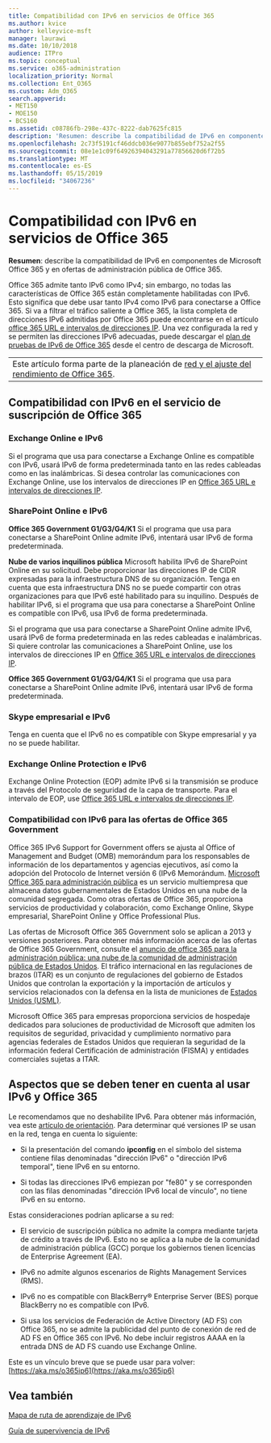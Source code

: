 ```yaml
---
title: Compatibilidad con IPv6 en servicios de Office 365
ms.author: kvice
author: kelleyvice-msft
manager: laurawi
ms.date: 10/10/2018
audience: ITPro
ms.topic: conceptual
ms.service: o365-administration
localization_priority: Normal
ms.collection: Ent_O365
ms.custom: Adm_O365
search.appverid:
- MET150
- MOE150
- BCS160
ms.assetid: c08786fb-298e-437c-8222-dab7625fc815
description: 'Resumen: describe la compatibilidad de IPv6 en componentes de Microsoft Office 365 y en ofertas de administración pública de Office 365.'
ms.openlocfilehash: 2c73f5191cf46ddcb036e9077b855ebf752a2f55
ms.sourcegitcommit: 08e1e1c09f64926394043291a77856620d6f72b5
ms.translationtype: MT
ms.contentlocale: es-ES
ms.lasthandoff: 05/15/2019
ms.locfileid: "34067236"
---
```

# <a name="ipv6-support-in-office-365-services"></a>Compatibilidad con IPv6 en servicios de Office 365

 **Resumen**: describe la compatibilidad de IPv6 en componentes de Microsoft Office 365 y en ofertas de administración pública de Office 365.
  
Office 365 admite tanto IPv6 como IPv4; sin embargo, no todas las características de Office 365 están completamente habilitadas con IPv6. Esto significa que debe usar tanto IPv4 como IPv6 para conectarse a Office 365. Si va a filtrar el tráfico saliente a Office 365, la lista completa de direcciones IPv6 admitidas por Office 365 puede encontrarse en el artículo [office 365 URL e intervalos de direcciones IP](urls-and-ip-address-ranges.md). Una vez configurada la red y se permiten las direcciones IPv6 adecuadas, puede descargar el [plan de pruebas de IPv6 de Office 365](https://go.microsoft.com/fwlink/?LinkId=293447) desde el centro de descarga de Microsoft.
  
||
|:-----|
| Este artículo forma parte de la planeación de [red y el ajuste del rendimiento de Office 365](https://aka.ms/tune).|

## <a name="ipv6-support-in-office-365-subscription-service"></a>Compatibilidad con IPv6 en el servicio de suscripción de Office 365

### <a name="exchange-online-and-ipv6"></a>Exchange Online e IPv6

Si el programa que usa para conectarse a Exchange Online es compatible con IPv6, usará IPv6 de forma predeterminada tanto en las redes cableadas como en las inalámbricas. Si desea controlar las comunicaciones con Exchange Online, use los intervalos de direcciones IP en [Office 365 URL e intervalos de direcciones IP](urls-and-ip-address-ranges.md).
  
### <a name="sharepoint-online-and-ipv6"></a>SharePoint Online e IPv6

 **Office 365 Government G1/G3/G4/K1** Si el programa que usa para conectarse a SharePoint Online admite IPv6, intentará usar IPv6 de forma predeterminada.
  
 **Nube de varios inquilinos pública** Microsoft habilita IPv6 de SharePoint Online en su solicitud. Debe proporcionar las direcciones IP de CIDR expresadas para la infraestructura DNS de su organización. Tenga en cuenta que esta infraestructura DNS no se puede compartir con otras organizaciones para que IPv6 esté habilitado para su inquilino. Después de habilitar IPv6, si el programa que usa para conectarse a SharePoint Online es compatible con IPv6, usa IPv6 de forma predeterminada.
  
Si el programa que usa para conectarse a SharePoint Online admite IPv6, usará IPv6 de forma predeterminada en las redes cableadas e inalámbricas. Si quiere controlar las comunicaciones a SharePoint Online, use los intervalos de direcciones IP en [Office 365 URL e intervalos de direcciones IP](urls-and-ip-address-ranges.md).
  
 **Office 365 Government G1/G3/G4/K1** Si el programa que usa para conectarse a SharePoint Online admite IPv6, intentará usar IPv6 de forma predeterminada.
  
### <a name="skype-for-business-and-ipv6"></a>Skype empresarial e IPv6

Tenga en cuenta que el IPv6 no es compatible con Skype empresarial y ya no se puede habilitar.
  
### <a name="exchange-online-protection-and-ipv6"></a>Exchange Online Protection e IPv6

Exchange Online Protection (EOP) admite IPv6 si la transmisión se produce a través del Protocolo de seguridad de la capa de transporte. Para el intervalo de EOP, use [Office 365 URL e intervalos de direcciones IP](urls-and-ip-address-ranges.md).
  
### <a name="ipv6-support-for-office-365-government-offerings"></a>Compatibilidad con IPv6 para las ofertas de Office 365 Government

Office 365 IPv6 Support for Government offers se ajusta al Office of Management and Budget (OMB) memorándum para los responsables de información de los departamentos y agencias ejecutivos, así como la adopción del Protocolo de Internet versión 6 (IPv6 Memorándum. [Microsoft Office 365 para administración pública](https://go.microsoft.com/fwlink/p/?LinkId=325414) es un servicio multiempresa que almacena datos gubernamentales de Estados Unidos en una nube de la comunidad segregada. Como otras ofertas de Office 365, proporciona servicios de productividad y colaboración, como Exchange Online, Skype empresarial, SharePoint Online y Office Professional Plus. 

Las ofertas de Microsoft Office 365 Government solo se aplican a 2013 y versiones posteriores. Para obtener más información acerca de las ofertas de Office 365 Government, consulte el [anuncio de office 365 para la administración pública: una nube de la comunidad de administración pública de Estados Unidos](https://go.microsoft.com/fwlink/p/?LinkId=325414). El tráfico internacional en las regulaciones de brazos (ITAR) es un conjunto de regulaciones del gobierno de Estados Unidos que controlan la exportación y la importación de artículos y servicios relacionados con la defensa en la lista de municiones de [Estados Unidos (USML)](https://go.microsoft.com/fwlink/p/?LinkId=325415). 

Microsoft Office 365 para empresas proporciona servicios de hospedaje dedicados para soluciones de productividad de Microsoft que admiten los requisitos de seguridad, privacidad y cumplimiento normativo para agencias federales de Estados Unidos que requieran la seguridad de la información federal Certificación de administración (FISMA) y entidades comerciales sujetas a ITAR.
  
## <a name="things-to-consider-when-using-ipv6-and-office-365"></a>Aspectos que se deben tener en cuenta al usar IPv6 y Office 365

Le recomendamos que no deshabilite IPv6. Para obtener más información, vea este [artículo de orientación](https://support.microsoft.com/help/929852/guidance-for-configuring-ipv6-in-windows-for-advanced-users). Para determinar qué versiones IP se usan en la red, tenga en cuenta lo siguiente:
  
- Si la presentación del comando **ipconfig** en el símbolo del sistema contiene filas denominadas "dirección IPv6" o "dirección IPv6 temporal", tiene IPv6 en su entorno.

- Si todas las direcciones IPv6 empiezan por "fe80" y se corresponden con las filas denominadas "dirección IPv6 local de vínculo", no tiene IPv6 en su entorno.

Estas consideraciones podrían aplicarse a su red:
  
- El servicio de suscripción pública no admite la compra mediante tarjeta de crédito a través de IPv6. Esto no se aplica a la nube de la comunidad de administración pública (GCC) porque los gobiernos tienen licencias de Enterprise Agreement (EA).

- IPv6 no admite algunos escenarios de Rights Management Services (RMS).

- IPv6 no es compatible con BlackBerry® Enterprise Server (BES) porque BlackBerry no es compatible con IPv6.

- Si usa los servicios de Federación de Active Directory (AD FS) con Office 365, no se admite la publicidad del punto de conexión de red de AD FS en Office 365 con IPv6. No debe incluir registros AAAA en la entrada DNS de AD FS cuando use Exchange Online. 

Este es un vínculo breve que se puede usar para volver: [https://aka.ms/o365ip6](https://aka.ms/o365ip6)
  
## <a name="see-also"></a>Vea también

[Mapa de ruta de aprendizaje de IPv6](https://docs.microsoft.com/previous-versions/windows/it-pro/windows-server-2008-R2-and-2008/gg250710(v%3dws.10))
  
[Guía de supervivencia de IPv6](https://social.technet.microsoft.com/wiki/contents/articles/1728.ipv6-survival-guide.aspx)

